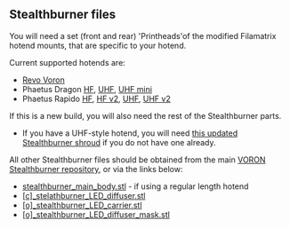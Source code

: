
## Stealthburner files

You will need a set (front and rear) 'Printheads'of the modified Filamatrix hotend mounts, that are specific to your hotend.

Current supported hotends are:

- [Revo Voron](https://github.com/thunderkeys/FilamATrix/tree/main/STLs/Stealthburner/Printheads/revo_voron)
- Phaetus Dragon [HF](https://github.com/thunderkeys/FilamATrix/tree/main/STLs/Stealthburner/Printheads/dragon_hf), [UHF](https://github.com/thunderkeys/FilamATrix/tree/main/STLs/Stealthburner/Printheads/dragon_uhf), [UHF mini](https://github.com/thunderkeys/FilamATrix/tree/main/STLs/Stealthburner/Printheads/dragon_uhf_mini)
- Phaetus Rapido [HF](https://github.com/thunderkeys/FilamATrix/tree/main/STLs/Stealthburner/Printheads/rapido_hf), [HF v2](https://github.com/thunderkeys/FilamATrix/tree/main/STLs/Stealthburner/Printheads/rapido_hf_v2), [UHF](https://github.com/thunderkeys/FilamATrix/tree/main/STLs/Stealthburner/Printheads/rapido_uhf), [UHF v2](https://github.com/thunderkeys/FilamATrix/tree/main/STLs/Stealthburner/Printheads/rapido_uhf_v2)

If this is a new build, you will also need the rest of the Stealthburner parts.

- If you have a UHF-style hotend, you will need [this updated Stealthburner shroud](https://github.com/thunderkeys/FilamATrix/blob/main/STLs/Stealthburner/stealthburner_main_body_uhf.stl) if you do not have one already.

All other Stealthburner files should be obtained from the main [VORON Stealthburner repository](https://github.com/VoronDesign/Voron-Stealthburner/), or via the links below:

- [stealthburner_main_body.stl](https://github.com/thunderkeys/FilamATrix/blob/main/STLs/Stealthburner/stock/%5Ba%5D_stealthburner_main_body.stl) - if using a regular length hotend
- [\[c\]\_stelathburner_LED_diffuser.stl](https://github.com/thunderkeys/FilamATrix/blob/main/STLs/Stealthburner/stock/%5Bc%5D_stealthburner_LED_diffuser.stl)
- [\[o\]\_stealthburner_LED_carrier.stl](https://github.com/thunderkeys/FilamATrix/blob/main/STLs/Stealthburner/stock/%5Bo%5D_stealthburner_LED_carrier.stl)
- [\[o\]\_stealthburner_LED_diffuser_mask.stl](https://github.com/thunderkeys/FilamATrix/blob/main/STLs/Stealthburner/stock/%5Bo%5D_stealthburner_LED_diffuser_mask.stl)

